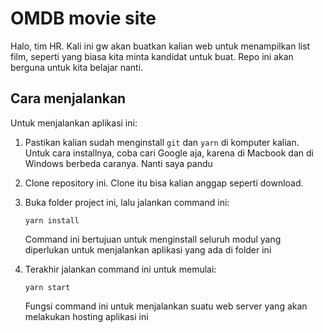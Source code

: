# OMDB movie site

Halo, tim HR. Kali ini gw akan buatkan kalian web untuk menampilkan list film,
seperti yang biasa kita minta kandidat untuk buat. Repo ini akan berguna untuk
kita belajar nanti.

## Cara menjalankan

Untuk menjalankan aplikasi ini:

1. Pastikan kalian sudah menginstall `git` dan `yarn` di komputer kalian. Untuk
cara installnya, coba cari Google aja, karena di Macbook dan di Windows berbeda
caranya. Nanti saya pandu
2. Clone repository ini. Clone itu bisa kalian anggap seperti download.
3. Buka folder project ini, lalu jalankan command ini:

   ```
   yarn install
   ```

   Command ini bertujuan untuk menginstall seluruh modul yang diperlukan untuk
   menjalankan aplikasi yang ada di folder ini

4. Terakhir jalankan command ini untuk memulai:

   ```
   yarn start
   ```

   Fungsi command ini untuk menjalankan suatu web server yang akan melakukan hosting
   aplikasi ini
